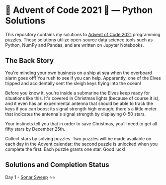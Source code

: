 # 🎅 Advent of Code 2021 🎄 — Python Solutions

This repository contains my solutions to [Advent of Code 2021](https://adventofcode.com/) programming puzzles. These solutions utilize open-source data science tools such as Python, NumPy and Pandas, and are written on Jupyter Notebooks.


The Back Story
-----
You're minding your own business on a ship at sea when the overboard alarm goes off! You rush to see if you can help. Apparently, one of the Elves tripped and accidentally sent the sleigh keys flying into the ocean!

Before you know it, you're inside a submarine the Elves keep ready for situations like this. It's covered in Christmas lights (because of course it is), and it even has an experimental antenna that should be able to track the keys if you can boost its signal strength high enough; there's a little meter that indicates the antenna's signal strength by displaying 0-50 stars.

Your instincts tell you that in order to save Christmas, you'll need to get all fifty stars by December 25th.

Collect stars by solving puzzles. Two puzzles will be made available on each day in the Advent calendar; the second puzzle is unlocked when you complete the first. Each puzzle grants one star. Good luck!


Solutions and Completion Status
-----
Day 1 - [Sonar Sweep](https://github.com/ruthgn/Advent-of-Code-2021/blob/main/Day%201/Day%201%20Solution.ipynb) ⭐⭐

